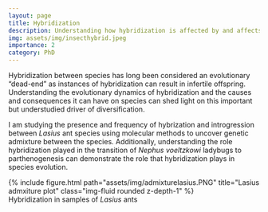 ```yaml
---
layout: page
title: Hybridization
description: Understanding how hybridization is affected by and affects insect genomes
img: assets/img/insecthybrid.jpeg
importance: 2
category: PhD
---
```


Hybridization between species has long been considered an evolutionary “dead-end” as instances of hybridization can result in infertile offspring. Understanding the evolutionary dynamics of hybridization and the causes and consequences it can have on species can shed light on this important but understudied driver of diversification.
  
I am studying the presence and frequency of hybrization and introgression between *Lasius* ant species using molecular methods to uncover genetic admixture between the species. Additionally, understanding the role hybridization played in the transition of *Nephus voeltzkowi* ladybugs to parthenogenesis can demonstrate the role that hybridization plays in species evolution.
  

<div class="row">
    <div class="col-sm mt-3 mt-md-0">
        {% include figure.html path="assets/img/admixturelasius.PNG" title="Lasius admxiture plot" class="img-fluid rounded z-depth-1" %}
    </div>
</div>
<div class="caption">
    Hybridization in samples of <i>Lasius</i> ants
</div>

